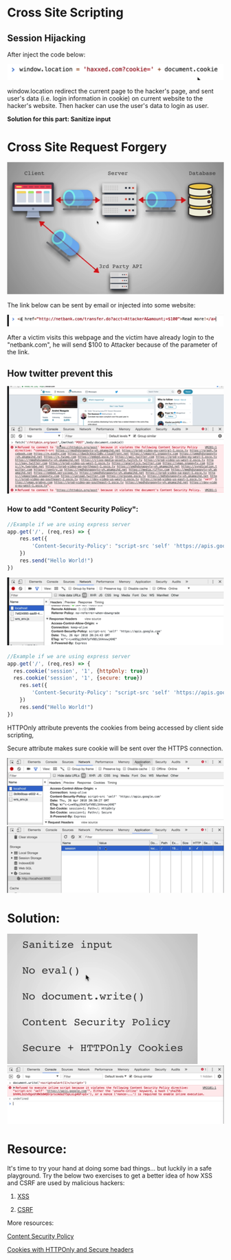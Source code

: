 # Cross Site Scripting

## Session Hijacking

After inject the code below:

<img src="XSS & CSRF.assets/Screen Shot 2021-08-23 at 2.51.13 PM.png" alt="Screen Shot 2021-08-23 at 2.51.13 PM" style="zoom:50%;" />

window.location redirect the current page to the hacker's page, and sent user's data (i.e. login information in cookie) on current website to the hacker's website. Then hacker can use the user's data to login as user.

**Solution for this part: Sanitize input**

# Cross Site Request Forgery

<img src="XSS & CSRF.assets/Screen Shot 2021-08-23 at 3.01.29 PM.png" alt="Screen Shot 2021-08-23 at 3.01.29 PM" style="zoom:50%;" />

The link below can be sent by email or injected into some website:

<img src="XSS & CSRF.assets/Screen Shot 2021-08-23 at 3.03.19 PM.png" alt="Screen Shot 2021-08-23 at 3.03.19 PM" style="zoom:50%;" />

After a victim visits this webpage and the victim have already login to the "netbank.com", he will send $100 to Attacker because of the parameter of the link.

## How twitter prevent this

<img src="XSS & CSRF.assets/Screen Shot 2021-08-23 at 3.11.05 PM.png" alt="Screen Shot 2021-08-23 at 3.11.05 PM" style="zoom:50%;" />

### How to add "Content Security Policy":

```js
//Example if we are using express server
app.get('/', (req,res) => {
	res.set({
		'Content-Security-Policy': "script-src 'self' 'https://apis.google.com'"
	})
	res.send("Hello World!")
})
```

<img src="XSS & CSRF.assets/Screen Shot 2021-08-23 at 3.15.26 PM.png" alt="Screen Shot 2021-08-23 at 3.15.26 PM" style="zoom:50%;" />

```js
//Example if we are using express server
app.get('/', (req,res) => {
  res.cookie('session', '1', {httpOnly: true})
  res.cookie('session', '1', {secure: true})
	res.set({
		'Content-Security-Policy': "script-src 'self' 'https://apis.google.com'"
	})
	res.send("Hello World!")
})
```

HTTPOnly attribute prevents the cookies from being accessed by client side scripting,

Secure attribute makes sure cookie will be sent over the HTTPS connection.

<img src="XSS & CSRF.assets/Screen Shot 2021-08-23 at 3.20.08 PM.png" alt="Screen Shot 2021-08-23 at 3.20.08 PM" style="zoom:50%;" />

<img src="XSS & CSRF.assets/Screen Shot 2021-08-23 at 3.20.28 PM.png" alt="Screen Shot 2021-08-23 at 3.20.28 PM" style="zoom:50%;" />

# Solution:

<img src="XSS & CSRF.assets/Screen Shot 2021-08-23 at 3.22.26 PM.png" alt="Screen Shot 2021-08-23 at 3.22.26 PM" style="zoom:50%;" />

<img src="XSS & CSRF.assets/Screen Shot 2021-08-23 at 3.23.41 PM.png" alt="Screen Shot 2021-08-23 at 3.23.41 PM" style="zoom:50%;" />

# Resource:

It's time to try your hand at doing some bad things... but luckily in a safe playground. Try the below two exercises to get a better idea of how XSS and CSRF are used by malicious hackers:

1. [XSS](https://www.hacksplaining.com/exercises/xss-stored)

2. [CSRF](https://www.hacksplaining.com/exercises/csrf)

More resources:

[Content Security Policy](https://developer.mozilla.org/en-US/docs/Web/HTTP/CSP)

[Cookies with HTTPOnly and Secure headers](https://developer.mozilla.org/en-US/docs/Web/HTTP/Cookies)